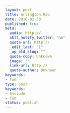 ```yaml
---
layout: post
title: Arlington Rap
date: 2010-01-30
published: true
meta:
  audio: http://
  aktt_notify_twitter: "no"
  quote-url: http://
  _edit_last: "1"
  _wp_old_slug: ""
  quote-copy: Unknown
  image: ""
  link-url: http://
  quote-author: Unknown
keywords:
- fun
type: post
keywords:
- Exclude
- fun
status: publish
---
```


